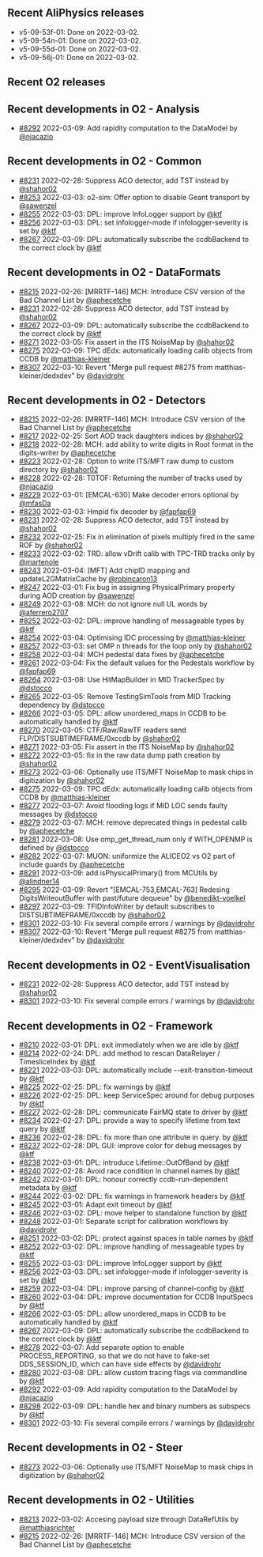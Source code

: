 ## Recent AliPhysics releases
- v5-09-53f-01: Done on 2022-03-02.
- v5-09-54n-01: Done on 2022-03-02.
- v5-09-55d-01: Done on 2022-03-02.
- v5-09-56j-01: Done on 2022-03-02.
## Recent O2 releases
## Recent developments in O2 - Analysis
- [\#8292](https://github.com/AliceO2Group/AliceO2/pull/8292) 2022-03-09: Add rapidity computation to the DataModel by [@njacazio](https://github.com/njacazio)
## Recent developments in O2 - Common
- [\#8231](https://github.com/AliceO2Group/AliceO2/pull/8231) 2022-02-28: Suppress ACO detector, add TST instead by [@shahor02](https://github.com/shahor02)
- [\#8253](https://github.com/AliceO2Group/AliceO2/pull/8253) 2022-03-03: o2-sim: Offer option to disable Geant transport by [@sawenzel](https://github.com/sawenzel)
- [\#8255](https://github.com/AliceO2Group/AliceO2/pull/8255) 2022-03-03: DPL: improve InfoLogger support by [@ktf](https://github.com/ktf)
- [\#8256](https://github.com/AliceO2Group/AliceO2/pull/8256) 2022-03-03: DPL: set infologger-mode if infologger-severity is set by [@ktf](https://github.com/ktf)
- [\#8267](https://github.com/AliceO2Group/AliceO2/pull/8267) 2022-03-09: DPL: automatically subscribe the ccdbBackend to the correct clock by [@ktf](https://github.com/ktf)
## Recent developments in O2 - DataFormats
- [\#8215](https://github.com/AliceO2Group/AliceO2/pull/8215) 2022-02-26: [MRRTF-146] MCH: Introduce CSV version of the Bad Channel List by [@aphecetche](https://github.com/aphecetche)
- [\#8231](https://github.com/AliceO2Group/AliceO2/pull/8231) 2022-02-28: Suppress ACO detector, add TST instead by [@shahor02](https://github.com/shahor02)
- [\#8267](https://github.com/AliceO2Group/AliceO2/pull/8267) 2022-03-09: DPL: automatically subscribe the ccdbBackend to the correct clock by [@ktf](https://github.com/ktf)
- [\#8271](https://github.com/AliceO2Group/AliceO2/pull/8271) 2022-03-05: Fix assert in the ITS NoiseMap by [@shahor02](https://github.com/shahor02)
- [\#8275](https://github.com/AliceO2Group/AliceO2/pull/8275) 2022-03-09: TPC dEdx: automatically loading calib objects from CCDB by [@matthias-kleiner](https://github.com/matthias-kleiner)
- [\#8307](https://github.com/AliceO2Group/AliceO2/pull/8307) 2022-03-10: Revert "Merge pull request #8275 from matthias-kleiner/dedxdev" by [@davidrohr](https://github.com/davidrohr)
## Recent developments in O2 - Detectors
- [\#8215](https://github.com/AliceO2Group/AliceO2/pull/8215) 2022-02-26: [MRRTF-146] MCH: Introduce CSV version of the Bad Channel List by [@aphecetche](https://github.com/aphecetche)
- [\#8217](https://github.com/AliceO2Group/AliceO2/pull/8217) 2022-02-25: Sort AOD track daughters indices by [@shahor02](https://github.com/shahor02)
- [\#8218](https://github.com/AliceO2Group/AliceO2/pull/8218) 2022-02-28: MCH: add ability to write digits in Root format in the digits-writer by [@aphecetche](https://github.com/aphecetche)
- [\#8223](https://github.com/AliceO2Group/AliceO2/pull/8223) 2022-02-28: Option to write ITS/MFT raw dump to custom directory by [@shahor02](https://github.com/shahor02)
- [\#8228](https://github.com/AliceO2Group/AliceO2/pull/8228) 2022-02-28: T0TOF: Returning the number of tracks used by [@njacazio](https://github.com/njacazio)
- [\#8229](https://github.com/AliceO2Group/AliceO2/pull/8229) 2022-03-01: [EMCAL-630] Make decoder errors optional by [@mfasDa](https://github.com/mfasDa)
- [\#8230](https://github.com/AliceO2Group/AliceO2/pull/8230) 2022-03-03: Hmpid fix decoder by [@fapfap69](https://github.com/fapfap69)
- [\#8231](https://github.com/AliceO2Group/AliceO2/pull/8231) 2022-02-28: Suppress ACO detector, add TST instead by [@shahor02](https://github.com/shahor02)
- [\#8232](https://github.com/AliceO2Group/AliceO2/pull/8232) 2022-02-25: Fix in elimination of pixels multiply fired in the same ROF by [@shahor02](https://github.com/shahor02)
- [\#8233](https://github.com/AliceO2Group/AliceO2/pull/8233) 2022-03-02: TRD: allow vDrift calib with TPC-TRD tracks only by [@martenole](https://github.com/martenole)
- [\#8243](https://github.com/AliceO2Group/AliceO2/pull/8243) 2022-03-04: [MFT] Add chipID mapping and updateL2GMatrixCache  by [@robincaron13](https://github.com/robincaron13)
- [\#8247](https://github.com/AliceO2Group/AliceO2/pull/8247) 2022-03-01: Fix bug in assigning PhysicalPrimary property during AOD creation by [@sawenzel](https://github.com/sawenzel)
- [\#8249](https://github.com/AliceO2Group/AliceO2/pull/8249) 2022-03-08: MCH: do not ignore null UL words by [@aferrero2707](https://github.com/aferrero2707)
- [\#8252](https://github.com/AliceO2Group/AliceO2/pull/8252) 2022-03-02: DPL: improve handling of messageable types by [@ktf](https://github.com/ktf)
- [\#8254](https://github.com/AliceO2Group/AliceO2/pull/8254) 2022-03-04: Optimising IDC processing by [@matthias-kleiner](https://github.com/matthias-kleiner)
- [\#8257](https://github.com/AliceO2Group/AliceO2/pull/8257) 2022-03-03: set OMP n threads for the loop only by [@shahor02](https://github.com/shahor02)
- [\#8258](https://github.com/AliceO2Group/AliceO2/pull/8258) 2022-03-04: MCH pedestal data fixes by [@aphecetche](https://github.com/aphecetche)
- [\#8261](https://github.com/AliceO2Group/AliceO2/pull/8261) 2022-03-04: Fix the default values for the Pedestals workflow by [@fapfap69](https://github.com/fapfap69)
- [\#8264](https://github.com/AliceO2Group/AliceO2/pull/8264) 2022-03-08: Use HitMapBuilder in MID TrackerSpec by [@dstocco](https://github.com/dstocco)
- [\#8265](https://github.com/AliceO2Group/AliceO2/pull/8265) 2022-03-05: Remove TestingSimTools from MID Tracking dependency by [@dstocco](https://github.com/dstocco)
- [\#8266](https://github.com/AliceO2Group/AliceO2/pull/8266) 2022-03-05: DPL: allow unordered_maps in CCDB to be automatically handled by [@ktf](https://github.com/ktf)
- [\#8270](https://github.com/AliceO2Group/AliceO2/pull/8270) 2022-03-05: CTF/Raw/RawTF readers send FLP/DISTSUBTIMEFRAME/0xccdb by [@shahor02](https://github.com/shahor02)
- [\#8271](https://github.com/AliceO2Group/AliceO2/pull/8271) 2022-03-05: Fix assert in the ITS NoiseMap by [@shahor02](https://github.com/shahor02)
- [\#8272](https://github.com/AliceO2Group/AliceO2/pull/8272) 2022-03-05: fix in the raw data dump path creation by [@shahor02](https://github.com/shahor02)
- [\#8273](https://github.com/AliceO2Group/AliceO2/pull/8273) 2022-03-06: Optionally use ITS/MFT NoiseMap to mask chips in digitization by [@shahor02](https://github.com/shahor02)
- [\#8275](https://github.com/AliceO2Group/AliceO2/pull/8275) 2022-03-09: TPC dEdx: automatically loading calib objects from CCDB by [@matthias-kleiner](https://github.com/matthias-kleiner)
- [\#8277](https://github.com/AliceO2Group/AliceO2/pull/8277) 2022-03-07: Avoid flooding logs if MID LOC sends faulty messages by [@dstocco](https://github.com/dstocco)
- [\#8279](https://github.com/AliceO2Group/AliceO2/pull/8279) 2022-03-07: MCH: remove deprecated things in pedestal calib by [@aphecetche](https://github.com/aphecetche)
- [\#8281](https://github.com/AliceO2Group/AliceO2/pull/8281) 2022-03-08: Use omp_get_thread_num only if WITH_OPENMP is defined by [@dstocco](https://github.com/dstocco)
- [\#8282](https://github.com/AliceO2Group/AliceO2/pull/8282) 2022-03-07: MUON: uniformize the ALICEO2 vs O2 part of include guards by [@aphecetche](https://github.com/aphecetche)
- [\#8291](https://github.com/AliceO2Group/AliceO2/pull/8291) 2022-03-09: add isPhysicalPrimary() from MCUtils by [@alindner14](https://github.com/alindner14)
- [\#8295](https://github.com/AliceO2Group/AliceO2/pull/8295) 2022-03-09: Revert "[EMCAL-753,EMCAL-763] Redesing DigitsWriteoutBuffer with past/future dequeue" by [@benedikt-voelkel](https://github.com/benedikt-voelkel)
- [\#8297](https://github.com/AliceO2Group/AliceO2/pull/8297) 2022-03-09: TFIDInfoWriter by default subscribes to DISTSUBTIMEFRAME/0xccdb by [@shahor02](https://github.com/shahor02)
- [\#8301](https://github.com/AliceO2Group/AliceO2/pull/8301) 2022-03-10: Fix several compile errors / warnings by [@davidrohr](https://github.com/davidrohr)
- [\#8307](https://github.com/AliceO2Group/AliceO2/pull/8307) 2022-03-10: Revert "Merge pull request #8275 from matthias-kleiner/dedxdev" by [@davidrohr](https://github.com/davidrohr)
## Recent developments in O2 - EventVisualisation
- [\#8231](https://github.com/AliceO2Group/AliceO2/pull/8231) 2022-02-28: Suppress ACO detector, add TST instead by [@shahor02](https://github.com/shahor02)
- [\#8301](https://github.com/AliceO2Group/AliceO2/pull/8301) 2022-03-10: Fix several compile errors / warnings by [@davidrohr](https://github.com/davidrohr)
## Recent developments in O2 - Framework
- [\#8210](https://github.com/AliceO2Group/AliceO2/pull/8210) 2022-03-01: DPL: exit immediately when we are idle by [@ktf](https://github.com/ktf)
- [\#8214](https://github.com/AliceO2Group/AliceO2/pull/8214) 2022-02-24: DPL: add method to rescan DataRelayer / TimesliceIndex by [@ktf](https://github.com/ktf)
- [\#8221](https://github.com/AliceO2Group/AliceO2/pull/8221) 2022-03-03: DPL: automatically include --exit-transition-timeout by [@ktf](https://github.com/ktf)
- [\#8225](https://github.com/AliceO2Group/AliceO2/pull/8225) 2022-02-25: DPL: fix warnings by [@ktf](https://github.com/ktf)
- [\#8226](https://github.com/AliceO2Group/AliceO2/pull/8226) 2022-02-25: DPL: keep ServiceSpec around for debug purposes by [@ktf](https://github.com/ktf)
- [\#8227](https://github.com/AliceO2Group/AliceO2/pull/8227) 2022-02-28: DPL: communicate FairMQ state to driver by [@ktf](https://github.com/ktf)
- [\#8234](https://github.com/AliceO2Group/AliceO2/pull/8234) 2022-02-27: DPL: provide a way to specify lifetime from text query by [@ktf](https://github.com/ktf)
- [\#8236](https://github.com/AliceO2Group/AliceO2/pull/8236) 2022-02-28: DPL: fix more than one attribute in query. by [@ktf](https://github.com/ktf)
- [\#8237](https://github.com/AliceO2Group/AliceO2/pull/8237) 2022-02-28: DPL GUI: improve color for debug messages by [@ktf](https://github.com/ktf)
- [\#8238](https://github.com/AliceO2Group/AliceO2/pull/8238) 2022-03-01: DPL: introduce Lifetime::OutOfBand by [@ktf](https://github.com/ktf)
- [\#8240](https://github.com/AliceO2Group/AliceO2/pull/8240) 2022-02-28: Avoid race condition in channel names by [@ktf](https://github.com/ktf)
- [\#8242](https://github.com/AliceO2Group/AliceO2/pull/8242) 2022-03-01: DPL: honour correctly ccdb-run-dependent metadata by [@ktf](https://github.com/ktf)
- [\#8244](https://github.com/AliceO2Group/AliceO2/pull/8244) 2022-03-02: DPL: fix warnings in framework headers by [@ktf](https://github.com/ktf)
- [\#8245](https://github.com/AliceO2Group/AliceO2/pull/8245) 2022-03-01: Adapt exit timeout by [@ktf](https://github.com/ktf)
- [\#8246](https://github.com/AliceO2Group/AliceO2/pull/8246) 2022-03-02: DPL: move helper to standalone function by [@ktf](https://github.com/ktf)
- [\#8248](https://github.com/AliceO2Group/AliceO2/pull/8248) 2022-03-01: Separate script for calibration workflows by [@davidrohr](https://github.com/davidrohr)
- [\#8251](https://github.com/AliceO2Group/AliceO2/pull/8251) 2022-03-02: DPL: protect against spaces in table names by [@ktf](https://github.com/ktf)
- [\#8252](https://github.com/AliceO2Group/AliceO2/pull/8252) 2022-03-02: DPL: improve handling of messageable types by [@ktf](https://github.com/ktf)
- [\#8255](https://github.com/AliceO2Group/AliceO2/pull/8255) 2022-03-03: DPL: improve InfoLogger support by [@ktf](https://github.com/ktf)
- [\#8256](https://github.com/AliceO2Group/AliceO2/pull/8256) 2022-03-03: DPL: set infologger-mode if infologger-severity is set by [@ktf](https://github.com/ktf)
- [\#8259](https://github.com/AliceO2Group/AliceO2/pull/8259) 2022-03-04: DPL: improve parsing of channel-config by [@ktf](https://github.com/ktf)
- [\#8260](https://github.com/AliceO2Group/AliceO2/pull/8260) 2022-03-04: DPL: improve documentation for CCDB InputSpecs by [@ktf](https://github.com/ktf)
- [\#8266](https://github.com/AliceO2Group/AliceO2/pull/8266) 2022-03-05: DPL: allow unordered_maps in CCDB to be automatically handled by [@ktf](https://github.com/ktf)
- [\#8267](https://github.com/AliceO2Group/AliceO2/pull/8267) 2022-03-09: DPL: automatically subscribe the ccdbBackend to the correct clock by [@ktf](https://github.com/ktf)
- [\#8278](https://github.com/AliceO2Group/AliceO2/pull/8278) 2022-03-07: Add separate option to enable PROCESS_REPORTING, so that we do not have to fake-set DDS_SESSION_ID, which can have side effects by [@davidrohr](https://github.com/davidrohr)
- [\#8280](https://github.com/AliceO2Group/AliceO2/pull/8280) 2022-03-08: DPL: allow custom tracing flags via commandline by [@ktf](https://github.com/ktf)
- [\#8292](https://github.com/AliceO2Group/AliceO2/pull/8292) 2022-03-09: Add rapidity computation to the DataModel by [@njacazio](https://github.com/njacazio)
- [\#8298](https://github.com/AliceO2Group/AliceO2/pull/8298) 2022-03-09: DPL: handle hex and binary numbers as subspecs by [@ktf](https://github.com/ktf)
- [\#8301](https://github.com/AliceO2Group/AliceO2/pull/8301) 2022-03-10: Fix several compile errors / warnings by [@davidrohr](https://github.com/davidrohr)
## Recent developments in O2 - Steer
- [\#8273](https://github.com/AliceO2Group/AliceO2/pull/8273) 2022-03-06: Optionally use ITS/MFT NoiseMap to mask chips in digitization by [@shahor02](https://github.com/shahor02)
## Recent developments in O2 - Utilities
- [\#8213](https://github.com/AliceO2Group/AliceO2/pull/8213) 2022-03-02: Accesing payload size through DataRefUtils by [@matthiasrichter](https://github.com/matthiasrichter)
- [\#8215](https://github.com/AliceO2Group/AliceO2/pull/8215) 2022-02-26: [MRRTF-146] MCH: Introduce CSV version of the Bad Channel List by [@aphecetche](https://github.com/aphecetche)
